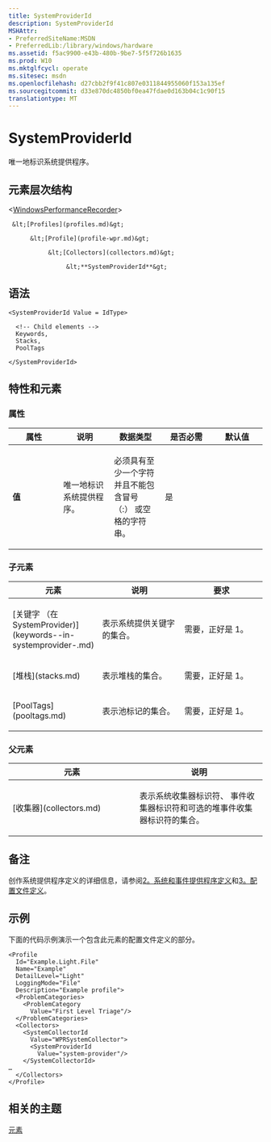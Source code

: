 ```yaml
---
title: SystemProviderId
description: SystemProviderId
MSHAttr:
- PreferredSiteName:MSDN
- PreferredLib:/library/windows/hardware
ms.assetid: f5ac9900-e43b-480b-9be7-5f5f726b1635
ms.prod: W10
ms.mktglfcycl: operate
ms.sitesec: msdn
ms.openlocfilehash: d27cbb2f9f41c807e0311844955060f153a135ef
ms.sourcegitcommit: d33e870dc4850bf0ea47fdae0d163b04c1c90f15
translationtype: MT
---
```

# <a name="systemproviderid"></a>SystemProviderId


唯一地标识系统提供程序。

## <a name="element-hierarchy"></a>元素层次结构


&lt;[WindowsPerformanceRecorder](windowsperformancerecorder.md)&gt;

     &lt;[Profiles](profiles.md)&gt;

          &lt;[Profile](profile-wpr.md)&gt;

               &lt;[Collectors](collectors.md)&gt;

                    &lt;**SystemProviderId**&gt;

## <a name="syntax"></a>语法


``` syntax
<SystemProviderId Value = IdType>

  <!-- Child elements -->
  Keywords,
  Stacks,
  PoolTags

</SystemProviderId>
```

## <a name="attributes-and-elements"></a>特性和元素


### <a name="attributes"></a>属性

<table>
<colgroup>
<col width="20%" />
<col width="20%" />
<col width="20%" />
<col width="20%" />
<col width="20%" />
</colgroup>
<thead>
<tr class="header">
<th>属性</th>
<th>说明</th>
<th>数据类型</th>
<th>是否必需</th>
<th>默认值</th>
</tr>
</thead>
<tbody>
<tr class="odd">
<td><p><strong>值</strong></p></td>
<td><p>唯一地标识系统提供程序。</p></td>
<td><p>必须具有至少一个字符并且不能包含冒号 （:） 或空格的字符串。</p></td>
<td><p>是</p></td>
<td><p></p></td>
</tr>
</tbody>
</table>

 

### <a name="child-elements"></a>子元素

<table>
<colgroup>
<col width="33%" />
<col width="33%" />
<col width="33%" />
</colgroup>
<thead>
<tr class="header">
<th>元素</th>
<th>说明</th>
<th>要求</th>
</tr>
</thead>
<tbody>
<tr class="odd">
<td><p>[关键字 （在 SystemProvider)](keywords--in-systemprovider-.md)</p></td>
<td><p>表示系统提供关键字的集合。</p></td>
<td><p>需要，正好是 1。</p></td>
</tr>
<tr class="even">
<td><p>[堆栈](stacks.md)</p></td>
<td><p>表示堆栈的集合。</p></td>
<td><p>需要，正好是 1。</p></td>
</tr>
<tr class="odd">
<td><p>[PoolTags](pooltags.md)</p></td>
<td><p>表示池标记的集合。</p></td>
<td><p>需要，正好是 1。</p></td>
</tr>
</tbody>
</table>

 

### <a name="parent-elements"></a>父元素

<table>
<colgroup>
<col width="50%" />
<col width="50%" />
</colgroup>
<thead>
<tr class="header">
<th>元素</th>
<th>说明</th>
</tr>
</thead>
<tbody>
<tr class="odd">
<td><p>[收集器](collectors.md)</p></td>
<td><p>表示系统收集器标识符、 事件收集器标识符和可选的堆事件收集器标识符的集合。</p></td>
</tr>
</tbody>
</table>

 

## <a name="remarks"></a>备注


创作系统提供程序定义的详细信息，请参阅[2。系统和事件提供程序定义](2-system-and-event-provider-definitions.md)和[3。配置文件定义](3-profile-definitions.md)。

## <a name="example"></a>示例


下面的代码示例演示一个包含此元素的配置文件定义的部分。

``` syntax
<Profile
  Id="Example.Light.File"
  Name="Example"
  DetailLevel="Light"
  LoggingMode="File"
  Description="Example profile">
  <ProblemCategories> 
    <ProblemCategory
      Value="First Level Triage"/>
  </ProblemCategories> 
  <Collectors>
    <SystemCollectorId
      Value="WPRSystemCollector">
      <SystemProviderId
        Value="system-provider"/>
    </SystemCollectorId>
…
  </Collectors>
</Profile>
```

## <a name="related-topics"></a>相关的主题


[元素](elements.md)

 

 







